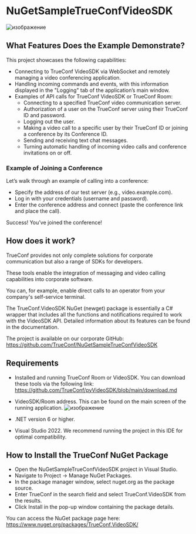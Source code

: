 # NuGetSampleTrueConfVideoSDK

![изображение](https://github.com/user-attachments/assets/ec61dc4c-7b53-4a0f-979d-dc32637f9fb9)

## What Features Does the Example Demonstrate?

This project showcases the following capabilities:
   * Connecting to TrueConf VideoSDK via WebSocket and remotely managing a video conferencing application.
   * Handling incoming commands and events, with this information displayed in the "Logging" tab of the application’s main window.
   * Examples of API calls for TrueConf VideoSDK or TrueConf Room:
      * Connecting to a specified TrueConf video communication server.
      * Authorization of a user on the TrueConf server using their TrueConf ID and password.
      * Logging out the user.
      * Making a video call to a specific user by their TrueConf ID or joining a conference by its Conference ID.
      * Sending and receiving text chat messages.
      * Turning automatic handling of incoming video calls and conference invitations on or off.

### Example of Joining a Conference
Let’s walk through an example of calling into a conference:
   * Specify the address of our test server (e.g., video.example.com).
   * Log in with your credentials (username and password).
   * Enter the conference address and connect (paste the conference link and place the call).

Success! You’ve joined the conference!

## How does it work?

TrueConf provides not only complete solutions for corporate communication but also a range of SDKs for developers.

These tools enable the integration of messaging and video calling capabilities into corporate software.

You can, for example, enable direct calls to an operator from your company's self-service terminal.

The TrueConf.VideoSDK NuGet (newget) package is essentially a C# wrapper that includes all the functions and notifications required to work with the VideoSDK API. Detailed information about its features can be found in the documentation.

The project is available on our corporate GitHub: https://github.com/TrueConf/NuGetSampleTrueConfVideoSDK

## Requirements
   * Installed and running TrueConf Room or VideoSDK. You can download these tools via the following link: https://github.com/TrueConf/pyVideoSDK/blob/main/download.md
   * VideoSDK/Room address. This can be found on the main screen of the running application.
![изображение](https://github.com/user-attachments/assets/4233c798-2be1-43ee-8630-57f8c009de99)

   * .NET version 6 or higher.
   * Visual Studio 2022. We recommend running the project in this IDE for optimal compatibility.

## How to Install the TrueConf NuGet Package

   * Open the NuGetSampleTrueConfVideoSDK project in Visual Studio.
   * Navigate to Project → Manage NuGet Packages.
   * In the package manager window, select nuget.org as the package source.
   * Enter TrueConf in the search field and select TrueConf.VideoSDK from the results.
   * Click Install in the pop-up window containing the package details.

You can access the NuGet package page here: https://www.nuget.org/packages/TrueConf.VideoSDK/
